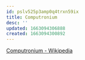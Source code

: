```yaml
---
id: pslv525p3amp0q4trxn59ix
title: Computronium
desc: ''
updated: 1663094306888
created: 1663094300892
---
```


[Computronium - Wikipedia](https://en.wikipedia.org/wiki/Computronium)